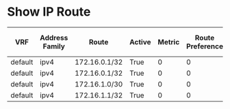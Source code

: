 
# Show IP Route
| VRF | Address Family | Route | Active | Metric | Route Preference | Source Protocol | M Best | U Best | Next Hop Index | Next Hop | Best Unicast Nexthop | Metric | Route Preference | Source Protocol | Updated |
| --- | -------------- | ----- | ------ | ------ | ---------------- | --------------- | ------ | ------ | -------------- | -------- | -------------------- | ------ | ---------------- | --------------- | ------- |
| default | ipv4 | 172.16.0.1/32 | True | 0 | 0 | direct | 0 | 2 | 1 | 172.16.0.1 | True | 0 | 0 | local | 04:31:17 |
| default | ipv4 | 172.16.0.1/32 | True | 0 | 0 | direct | 0 | 2 | 2 | 172.16.0.1 | True | 0 | 0 | direct | 04:31:17 |
| default | ipv4 | 172.16.1.0/30 | True | 0 | 0 | direct | 0 | 1 | 1 | 172.16.1.1 | True | 0 | 0 | direct | 04:30:19 |
| default | ipv4 | 172.16.1.1/32 | True | 0 | 0 | local | 0 | 1 | 1 | 172.16.1.1 | True | 0 | 0 | local | 04:30:19 |